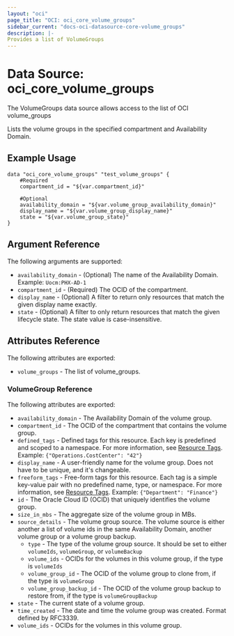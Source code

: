 ```yaml
---
layout: "oci"
page_title: "OCI: oci_core_volume_groups"
sidebar_current: "docs-oci-datasource-core-volume_groups"
description: |-
Provides a list of VolumeGroups
---
```

# Data Source: oci_core_volume_groups
The VolumeGroups data source allows access to the list of OCI volume_groups

Lists the volume groups in the specified compartment and Availability Domain.


## Example Usage

```hcl
data "oci_core_volume_groups" "test_volume_groups" {
	#Required
	compartment_id = "${var.compartment_id}"

	#Optional
	availability_domain = "${var.volume_group_availability_domain}"
	display_name = "${var.volume_group_display_name}"
	state = "${var.volume_group_state}"
}
```

## Argument Reference

The following arguments are supported:

* `availability_domain` - (Optional) The name of the Availability Domain.  Example: `Uocm:PHX-AD-1` 
* `compartment_id` - (Required) The OCID of the compartment.
* `display_name` - (Optional) A filter to return only resources that match the given display name exactly. 
* `state` - (Optional) A filter to only return resources that match the given lifecycle state.  The state value is case-insensitive.


## Attributes Reference

The following attributes are exported:

* `volume_groups` - The list of volume_groups.

### VolumeGroup Reference

The following attributes are exported:

* `availability_domain` - The Availability Domain of the volume group.
* `compartment_id` - The OCID of the compartment that contains the volume group.
* `defined_tags` - Defined tags for this resource. Each key is predefined and scoped to a namespace. For more information, see [Resource Tags](https://docs.us-phoenix-1.oraclecloud.com/Content/General/Concepts/resourcetags.htm).  Example: `{"Operations.CostCenter": "42"}` 
* `display_name` - A user-friendly name for the volume group. Does not have to be unique, and it's changeable.
* `freeform_tags` - Free-form tags for this resource. Each tag is a simple key-value pair with no predefined name, type, or namespace. For more information, see [Resource Tags](https://docs.us-phoenix-1.oraclecloud.com/Content/General/Concepts/resourcetags.htm).  Example: `{"Department": "Finance"}` 
* `id` - The Oracle Cloud ID (OCID) that uniquely identifies the volume group.
* `size_in_mbs` - The aggregate size of the volume group in MBs.
* `source_details` - The volume group source. The volume source is either another a list of volume ids in the same Availability Domain, another volume group or a volume group backup. 
	* `type` - The type of the volume group source. It should be set to either `volumeIds`, `volumeGroup`, or `volumeBackup`
	* `volume_ids` - OCIDs for the volumes in this volume group, if the type is `volumeIds`
	* `volume_group_id` - The OCID of the volume group to clone from, if the type is `volumeGroup`
	* `volume_group_backup_id` - The OCID of the volume group backup to restore from, if the type is `volumeGroupBackup` 
* `state` - The current state of a volume group.
* `time_created` - The date and time the volume group was created. Format defined by RFC3339.
* `volume_ids` - OCIDs for the volumes in this volume group.


